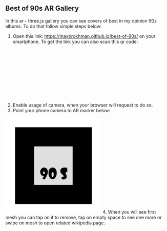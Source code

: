 ## Best of 90s AR Gallery
In this ar - three.js gallery you can see covers of best in my opinion 90s albums.
To do that follow simple steps below:
1. Open this link: https://maxbrokhman.github.io/best-of-90s/ on your smartphone. To get the link you can also scan this qr code:

 <svg src="./qrcode.svg" alt="qr-code" width="150px">

2. Enable usage of camera, when your browser will request to do so.
3. Point your phone camera to AR marker below:
 <img src="./pattern-marker.png" alt="qr-code" width="300px">
4. When you will see first mesh you can tap on it to remove, tap on empty space to see one more or swipe on mesh to open related wikipedia page.
